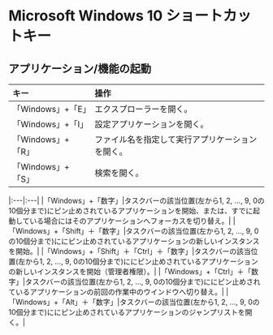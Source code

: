 # Microsoft Windows 10 ショートカットキー

## アプリケーション/機能の起動

|キー|操作|
|:---|:---|
|「Windows」+「E」|エクスプローラーを開く。|
|「Windows」+「I」|設定アプリケーションを開く。|
|「Windows」+「R」|ファイル名を指定して実行アプリケーションを開く。|
|「Windows」+「S」|検索を開く。|

|:---|:---|
|「Windows」+「数字」|タスクバーの該当位置(左から1, 2, ..., 9, 0の10個分まで)にピン止めされているアプリケーションを開始、または、すでに起動している場合にはそのアプリケーションへフォーカスを切り替え。|
|「Windows」+「Shift」＋「数字」|タスクバーの該当位置(左から1, 2, ..., 9, 0の10個分まで)ににピン止めされているアプリケーションの新しいインスタンスを開始。|
|「Windows」+「Shift」＋「Ctrl」＋「数字」|タスクバーの該当位置(左から1, 2, ..., 9, 0の10個分まで)ににピン止めされているアプリケーションの新しいインスタンスを開始（管理者権限）。|
|「Windows」+「Ctrl」＋「数字」|タスクバーの該当位置(左から1, 2, ..., 9, 0の10個分まで)ににピン止めされているアプリケーションの前回の作業中のウインドウへ切り替え。|
|「Windows」+「Alt」＋「数字」|タスクバーの該当位置(左から1, 2, ..., 9, 0の10個分まで)ににピン止めされているアプリケーションのジャンプリストを開く。|

